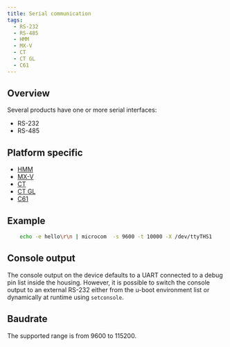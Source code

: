 ```yaml
---
title: Serial communication
tags:
  - RS-232
  - RS-485
  - HMM
  - MX-V
  - CT
  - CT GL
  - C61
---
```

## Overview
Several products have one or more serial interfaces:
- RS-232
- RS-485


## Platform specific
- [HMM](hmm/serial.md)
- [MX-V](mxv/serial.md)
- [CT](mx4/serial.md)
- [CT GL](mx4/serial.md)
- [C61](c61/serial.md)

## Example
```bash
    echo -e hello\r\n | microcom  -s 9600 -t 10000 -X /dev/ttyTHS1
```

## Console output

The console output on the device defaults to a UART connected to a debug pin list inside the housing. However, it is possible to switch the console output to an external RS-232 either from the u-boot environment list or dynamically at runtime using `setconsole`.

## Baudrate

The supported range is from 9600 to 115200.